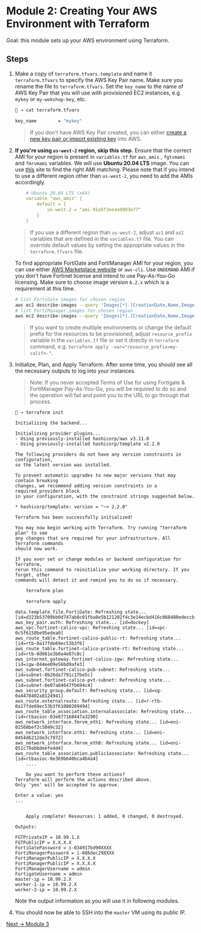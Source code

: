 # Module 2: Creating Your AWS Environment with Terraform

Goal: this module sets up your AWS environment using Terraform.

## Steps

1. Make a copy of `terraform.tfvars.template` and name it `terraform.tfvars` to specify the AWS Key Pair name. Make sure you rename the file to `terraform.tfvars`. Set the `key_name` to the name of AWS Key Pair that you will use with provisioned EC2 instances, e.g. `mykey` or `my-wokshop-key`, etc.

    ```bash
    🐯 → cat terraform.tfvars

    key_name        = "mykey"
    ```

    >If you don't have AWS Key Pair created, you can either [create a new key pair or import existing key](https://docs.aws.amazon.com/AWSEC2/latest/UserGuide/ec2-key-pairs.html#prepare-key-pair) into AWS.

2. **If you're using `us-west-2` region, skip this step.** Ensure that the correct AMI for your region is present in `variables.tf` for `aws_amis` , `fgtvmami` and `fmrvmami` variables. We will use **Ubuntu 20.04 LTS** image. You can use [this](http://cloud-images.ubuntu.com/locator/ec2/) site to find the right AMI matching. Please note that if you intend to use a different region other than `us-west-2`, you need to add the AMIs accordingly.

    ```yaml
        # Ubuntu 20.04 LTS (x64)
        variable "aws_amis" {
            default = {
                us-west-2 = "ami-01a5f3ee4a9903e77"
            }
        }
    ```

    >If you use a different region than `us-west-2`, adjust `az1` and `az2` variables that are defined in the `variables.tf` file. You can override default values by setting the appropriate values in the `terraform.tfvars` file.

    To find appropriate FortiGate and FortiManager AMI for your region, you can use either [AWS Marketplace website](https://aws.amazon.com/marketplace/seller-profile?id=243a3a4c-e35a-49b0-9061-3f354bb2254e) or `aws-cli`. Use `ONDEMAND` AMI if you don't have Fortinet license and intend to use Pay-As-You-Go licensing. Make sure to choose image version `6.2.x` which is a requirement at this time.

    ```bash
    # list FortiGate images for chosen region
    aws ec2 describe-images --query 'Images[*].[CreationDate,Name,ImageId]' --filters "Name=name,Values=*FortiGate*" --region us-west-2 --output table | sort -r
    # list FortiManager images for chosen region
    aws ec2 describe-images --query 'Images[*].[CreationDate,Name,ImageId]' --filters "Name=name,Values=*FortiManager*" --region us-west-2 --output table | sort -r
    ```

    >If you want to create multiple environments or change the default prefix for the resources to be provisioned, adjust `resource_prefix` variable in the `variables.tf` file or set it directly in `terraform` command, e.g. `terraform apply -var="resource_prefix=my-califn-"`.

3. Initialize, Plan, and Apply Terraform.  After some time, you should see all the necessary outputs to log into your instances.

    > Note: If you never accepted Terms of Use for using Fortigate & FortiManager Pay-As-You-Go, you will be required to do so and the operation will fail and point you to the URL to go through that process.

    ```text
    🐯 → terraform init

    Initializing the backend...

    Initializing provider plugins...
    - Using previously-installed hashicorp/aws v3.11.0
    - Using previously-installed hashicorp/template v2.2.0

    The following providers do not have any version constraints in configuration,
    so the latest version was installed.

    To prevent automatic upgrades to new major versions that may contain breaking
    changes, we recommend adding version constraints in a required_providers block
    in your configuration, with the constraint strings suggested below.

    * hashicorp/template: version = "~> 2.2.0"

    Terraform has been successfully initialized!

    You may now begin working with Terraform. Try running "terraform plan" to see
    any changes that are required for your infrastructure. All Terraform commands
    should now work.

    If you ever set or change modules or backend configuration for Terraform,
    rerun this command to reinitialize your working directory. If you forget, other
    commands will detect it and remind you to do so if necessary.
    ```

    ```bash
        terraform plan
    ```

    ```text
        terraform apply

    data.template_file.FortiGate: Refreshing state... [id=d323b53709bb0d747ab8c01fba8e5b121202f4c3e14ecbd416c068480edeccb2]
    aws_key_pair.auth: Refreshing state... [id=dockey]
    aws_vpc.fortinet-calico-vpc: Refreshing state... [id=vpc-0c5f6158be95edea0]
    aws_route_table.fortinet-calico-public-rt: Refreshing state... [id=rtb-0a17fde69ec53b3f6]
    aws_route_table.fortinet-calico-private-rt: Refreshing state... [id=rtb-0d081e3b0a4e87c0c]
    aws_internet_gateway.fortinet-calico-igw: Refreshing state... [id=igw-044ee09e56bd9afe3]
    aws_subnet.fortinet-calico-pub-subnet: Refreshing state... [id=subnet-0b26da7791c17be5c]
    aws_subnet.fortinet-calico-pvt-subnet: Refreshing state... [id=subnet-0e07a84647fb694c4]
    aws_security_group.default: Refreshing state... [id=sg-0a4478402a8124941]
    aws_route.externalroute: Refreshing state... [id=r-rtb-0a17fde69ec53b3f61080289494]
    aws_route_table_association.internalassociate: Refreshing state... [id=rtbassoc-03e877168447a3290]
    aws_network_interface.fmrvm_eth1: Refreshing state... [id=eni-02568bef2c5049c32]
    aws_network_interface.eth1: Refreshing state... [id=eni-0454d6212de3c7972]
    aws_network_interface.fmrvm_eth0: Refreshing state... [id=eni-051c79abbdeefe4d4]
    aws_route_table_association.public1associate: Refreshing state... [id=rtbassoc-0e369b640bca4b4a4]
        ....

        Do you want to perform these actions?
    Terraform will perform the actions described above.
    Only 'yes' will be accepted to approve.

    Enter a value: yes
    ...


        Apply complete! Resources: 1 added, 0 changed, 0 destroyed.

    Outputs:

    FGTPrivateIP = 10.99.1.X
    FGTPublicIP = X.X.X.X
    FortiGatePassword = i-034917bd90XXXX
    FortiManagerPassword = i-086dec29XXXX
    FortiManagerPublicIP = X.X.X.X
    FortiManagerPublicIP = X.X.X.X
    FortiManagerUsername = admin
    FortigateUsername = admin
    master-ip = 10.99.2.X
    worker-1-ip = 10.99.2.X
    worker-2-ip = 10.99.2.X
    ```

    Note the output information as you will use it in following modules.

4. You should now be able to SSH into the `master` VM using its public IP.

[Next -> Module 3](../modules/configuring-fortigate-to-allow-internet.md)
